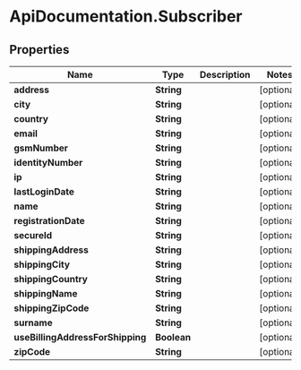 # ApiDocumentation.Subscriber

## Properties
Name | Type | Description | Notes
------------ | ------------- | ------------- | -------------
**address** | **String** |  | [optional] 
**city** | **String** |  | [optional] 
**country** | **String** |  | [optional] 
**email** | **String** |  | [optional] 
**gsmNumber** | **String** |  | [optional] 
**identityNumber** | **String** |  | [optional] 
**ip** | **String** |  | [optional] 
**lastLoginDate** | **String** |  | [optional] 
**name** | **String** |  | [optional] 
**registrationDate** | **String** |  | [optional] 
**secureId** | **String** |  | [optional] 
**shippingAddress** | **String** |  | [optional] 
**shippingCity** | **String** |  | [optional] 
**shippingCountry** | **String** |  | [optional] 
**shippingName** | **String** |  | [optional] 
**shippingZipCode** | **String** |  | [optional] 
**surname** | **String** |  | [optional] 
**useBillingAddressForShipping** | **Boolean** |  | [optional] 
**zipCode** | **String** |  | [optional] 


